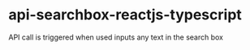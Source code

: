 # api-searchbox-reactjs-typescript
API call is triggered when used inputs any text in the search box

